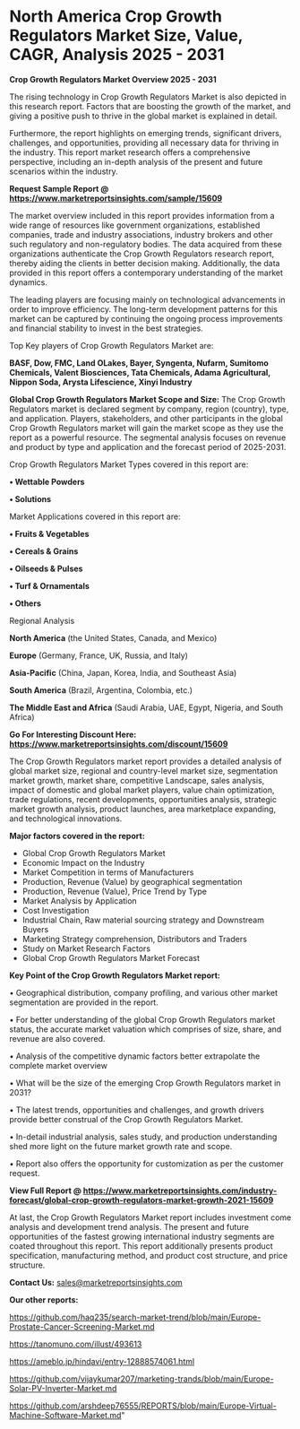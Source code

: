  # North America Crop Growth Regulators Market Size, Value, CAGR, Analysis 2025 - 2031

<Strong> Crop Growth Regulators Market Overview 2025 - 2031</strong>

The rising technology in Crop Growth Regulators Market is also depicted in this research report. Factors that are boosting the growth of the market, and giving a positive push to thrive in the global market is explained in detail.

Furthermore, the report highlights on emerging trends, significant drivers, challenges, and opportunities, providing all necessary data for thriving in the industry. This report market research offers a comprehensive perspective, including an in-depth analysis of the present and future scenarios within the industry.

<strong>Request Sample Report @ <a href=https://www.marketreportsinsights.com/sample/15609>https://www.marketreportsinsights.com/sample/15609</a></strong>

The market overview included in this report provides information from a wide range of resources like government organizations, established companies, trade and industry associations, industry brokers and other such regulatory and non-regulatory bodies. The data acquired from these organizations authenticate the Crop Growth Regulators research report, thereby aiding the clients in better decision making. Additionally, the data provided in this report offers a contemporary understanding of the market dynamics.

The leading players are focusing mainly on technological advancements in order to improve efficiency. The long-term development patterns for this market can be captured by continuing the ongoing process improvements and financial stability to invest in the best strategies.

Top Key players of Crop Growth Regulators Market are:

<strong>BASF, Dow, FMC, Land OLakes, Bayer, Syngenta, Nufarm, Sumitomo Chemicals, Valent Biosciences, Tata Chemicals, Adama Agricultural, Nippon Soda, Arysta Lifescience, Xinyi Industry</strong>

<strong><b>Global Crop Growth Regulators Market Scope and Size:</b></strong>
The Crop Growth Regulators market is declared segment by company, region (country), type, and application. Players, stakeholders, and other participants in the global Crop Growth Regulators market will gain the market scope as they use the report as a powerful resource. The segmental analysis focuses on revenue and product by type and application and the forecast period of 2025-2031.

Crop Growth Regulators Market Types covered in this report are:

<strong>• Wettable Powders

• Solutions</strong>

Market Applications covered in this report are:

<strong>• Fruits & Vegetables

• Cereals & Grains

• Oilseeds & Pulses

• Turf & Ornamentals

• Others</strong> 

Regional Analysis

<strong>North America</strong> (the United States, Canada, and Mexico)

<strong>Europe</strong> (Germany, France, UK, Russia, and Italy)

<strong>Asia-Pacific</strong> (China, Japan, Korea, India, and Southeast Asia)

<strong>South America</strong> (Brazil, Argentina, Colombia, etc.)

<strong>The Middle East and Africa</strong> (Saudi Arabia, UAE, Egypt, Nigeria, and South Africa)

<strong>Go For Interesting Discount Here: <a href=https://www.marketreportsinsights.com/discount/15609>https://www.marketreportsinsights.com/discount/15609</a></strong>

The Crop Growth Regulators market report provides a detailed analysis of global market size, regional and country-level market size, segmentation market growth, market share, competitive Landscape, sales analysis, impact of domestic and global market players, value chain optimization, trade regulations, recent developments, opportunities analysis, strategic market growth analysis, product launches, area marketplace expanding, and technological innovations.

<strong><b>Major factors covered in the report:</b></strong>
<ul>
  <li>Global Crop Growth Regulators Market </li>
  <li>Economic Impact on the Industry</li>
  <li>Market Competition in terms of Manufacturers</li>
  <li>Production, Revenue (Value) by geographical segmentation</li>
  <li>Production, Revenue (Value), Price Trend by Type</li>
  <li>Market Analysis by Application</li>
  <li>Cost Investigation</li>
  <li>Industrial Chain, Raw material sourcing strategy and Downstream Buyers</li>
  <li>Marketing Strategy comprehension, Distributors and Traders</li>
  <li>Study on Market Research Factors</li>
  <li>Global Crop Growth Regulators Market Forecast</li>
</ul>

<strong><b>Key Point of the Crop Growth Regulators Market report:</b></strong>

• Geographical distribution, company profiling, and various other market segmentation are provided in the report.

• For better understanding of the global Crop Growth Regulators market status, the accurate market valuation which comprises of size, share, and revenue are also covered.

• Analysis of the competitive dynamic factors better extrapolate the complete market overview

• What will be the size of the emerging Crop Growth Regulators market in 2031?

• The latest trends, opportunities and challenges, and growth drivers provide better construal of the Crop Growth Regulators Market.

• In-detail industrial analysis, sales study, and production understanding shed more light on the future market growth rate and scope.

• Report also offers the opportunity for customization as per the customer request.

<strong><b>View Full Report @ <a href=https://www.marketreportsinsights.com/industry-forecast/global-crop-growth-regulators-market-growth-2021-15609>https://www.marketreportsinsights.com/industry-forecast/global-crop-growth-regulators-market-growth-2021-15609</a></b></strong>


At last, the Crop Growth Regulators Market report includes investment come analysis and development trend analysis. The present and future opportunities of the fastest growing international industry segments are coated throughout this report. This report additionally presents product specification, manufacturing method, and product cost structure, and price structure.

<strong>Contact Us:</strong>
sales@marketreportsinsights.com

<strong>Our other reports:</strong>

<a href=https://github.com/haq235/search-market-trend/blob/main/Europe-Prostate-Cancer-Screening-Market.md>https://github.com/haq235/search-market-trend/blob/main/Europe-Prostate-Cancer-Screening-Market.md</a>

<a href=https://tanomuno.com/illust/493613>https://tanomuno.com/illust/493613</a>

<a href=https://ameblo.jp/hindavi/entry-12888574061.html>https://ameblo.jp/hindavi/entry-12888574061.html</a>

<a href=https://github.com/vijaykumar207/marketing-trands/blob/main/Europe-Solar-PV-Inverter-Market.md>https://github.com/vijaykumar207/marketing-trands/blob/main/Europe-Solar-PV-Inverter-Market.md</a>

<a href=https://github.com/arshdeep76555/REPORTS/blob/main/Europe-Virtual-Machine-Software-Market.md>https://github.com/arshdeep76555/REPORTS/blob/main/Europe-Virtual-Machine-Software-Market.md</a>"
